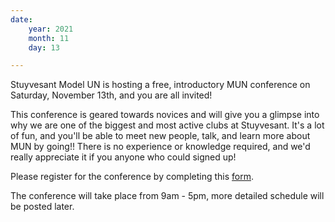 ```yaml
---
date:
    year: 2021
    month: 11
    day: 13

---
```

Stuyvesant Model UN is hosting a free, introductory MUN conference on Saturday, November 13th, and you are all invited! 

This conference is geared towards novices and will give you a glimpse into why we are one of the biggest and most active clubs at Stuyvesant. It's a lot of fun, and you'll be able to meet new people, talk, and learn more about MUN by going!! There is no experience or knowledge required, and we'd really appreciate it if you anyone who could signed up!

Please register for the conference by completing this [form](https://forms.gle/xbi6ymB2ogAav9x99).

The conference will take place from 9am - 5pm, more detailed schedule will be posted later.
